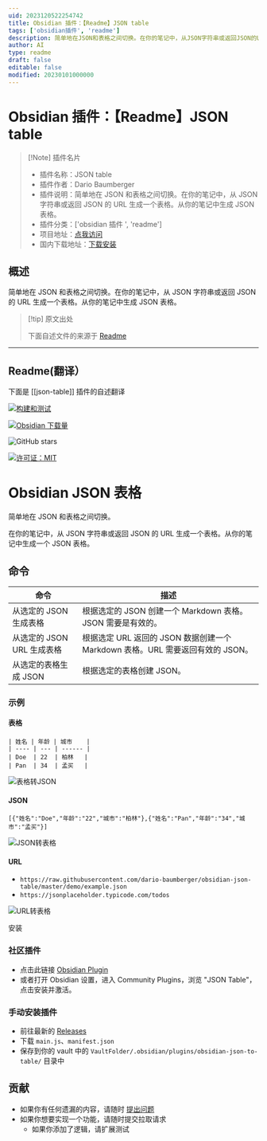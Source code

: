 ```yaml
---
uid: 2023120522254742
title: Obsidian 插件：【Readme】JSON table
tags: ['obsidian插件', 'readme']
description: 简单地在JSON和表格之间切换。在你的笔记中，从JSON字符串或返回JSON的URL生成一个表格。从你的笔记中生成JSON表格。
author: AI
type: readme
draft: false
editable: false
modified: 20230101000000
---
```


# Obsidian 插件：【Readme】JSON table

> [!Note] 插件名片
> - 插件名称：JSON table
> - 插件作者：Dario Baumberger
> - 插件说明：简单地在 JSON 和表格之间切换。在你的笔记中，从 JSON 字符串或返回 JSON 的 URL 生成一个表格。从你的笔记中生成 JSON 表格。
> - 插件分类：['obsidian 插件 ', 'readme']
> - 项目地址：[点我访问](https://github.com/dario-baumberger/obsidian-json-table)
> - 国内下载地址：[下载安装](https://pkmer.cn/products/plugin/pluginMarket/?json-table)

## 概述

简单地在 JSON 和表格之间切换。在你的笔记中，从 JSON 字符串或返回 JSON 的 URL 生成一个表格。从你的笔记中生成 JSON 表格。

> [!tip] 原文出处
>
>下面自述文件的来源于 [Readme](https://ghproxy.net/https://raw.githubusercontent.com/dario-baumberger/obsidian-json-table/master/README.md)
>

---

## Readme(翻译）

下面是 [[json-table]] 插件的自述翻译

[![构建和测试](https://github.com/dario-baumberger/obsidian-json-table/actions/workflows/build.yml/badge.svg)](https://github.com/dario-baumberger/obsidian-json-table/actions/workflows/build.yml)

[![Obsidian 下载量](https://img.shields.io/badge/dynamic/json?color=7e6ad6&labelColor=34208c&label=Obsidian%20下载量&query=$['json-table'].downloads&url=https://raw.githubusercontent.com/obsidianmd/obsidian-releases/master/community-plugin-stats.json&)](obsidian://show-plugin?id=json-table)

![GitHub stars](https://img.shields.io/github/stars/dario-baumberger/obsidian-json-table?style=flat)

[![许可证：MIT](https://img.shields.io/badge/License-MIT-yellow.svg)](https://github.com/dario-baumberger/obsidian-json-table/blob/master/LICENCE)

# Obsidian JSON 表格

简单地在 JSON 和表格之间切换。

在你的笔记中，从 JSON 字符串或返回 JSON 的 URL 生成一个表格。从你的笔记中生成一个 JSON 表格。

## 命令

| 命令                                  | 描述                                                                                               |
| ------------------------------------- | -------------------------------------------------------------------------------------------------- |
| 从选定的 JSON 生成表格                   | 根据选定的 JSON 创建一个 Markdown 表格。JSON 需要是有效的。                                              |
| 从选定的 JSON URL 生成表格               | 根据选定 URL 返回的 JSON 数据创建一个 Markdown 表格。URL 需要返回有效的 JSON。                              |
| 从选定的表格生成 JSON                   | 根据选定的表格创建 JSON。                                                                             |

### 示例

#### 表格

```
| 姓名 | 年龄 | 城市    |
| ---- | --- | ------ |
| Doe  | 22  | 柏林   |
| Pan  | 34  | 孟买   |
```

![表格转JSON](demo/table-to-json.gif)

#### JSON

```
[{"姓名":"Doe","年龄":"22","城市":"柏林"},{"姓名":"Pan","年龄":"34","城市":"孟买"}]
```

![JSON转表格](demo/json-to-table.gif)

#### URL

- `https://raw.githubusercontent.com/dario-baumberger/obsidian-json-table/master/demo/example.json`
- `https://jsonplaceholder.typicode.com/todos`

![URL转表格](demo/url-to-table.gif)

安装

### 社区插件

- 点击此链接 [Obsidian Plugin](https://obsidian.md/plugins?id=json-table)
- 或者打开 Obsidian 设置，进入 Community Plugins，浏览 "JSON Table"，点击安装并激活。

### 手动安装插件

- 前往最新的 [Releases](https://github.com/dario-baumberger/obsidian-json-table/releases)
- 下载 `main.js`、`manifest.json`
- 保存到你的 vault 中的 `VaultFolder/.obsidian/plugins/obsidian-json-to-table/` 目录中

## 贡献

- 如果你有任何遗漏的内容，请随时 [提出问题](https://github.com/dario-baumberger/obsidian-json-table/issues)
- 如果你想要实现一个功能，请随时提交拉取请求
    - 如果你添加了逻辑，请扩展测试




